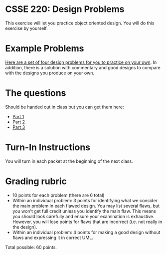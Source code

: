 ﻿# CSSE 220: Design Problems

This exercise will let you practice object oriented design.  You will
do this exercise by yourself.

# Example Problems

[Here are a set of four design problems for you to practice on your
own](../../Docs/ExampleDesignProblems).  In addition, there is a
solution with commentary and good designs to compare with the designs
you produce on your own.

# The questions

Should be handed out in class but you can get them here:


+ [Part 1](DesignProblemsAssignment1.pdf)
+ [Part 2](DesignProblemsAssignment2.pdf)
+ [Part 3](DesignProblemsAssignment3.pdf)

# Turn-In Instructions 

You will turn in each packet at the beginning of the next class.

# Grading rubric 

+ 10 points for each problem (there are 6 total) 
+ Within an individual problem: 3 points for identifying what we
  consider the main problem in each flawed design.  You may list
  several flaws, but you won't get full credit unless you identify the
  main flaw.  This means you should look carefully and ensure your
  examination is exhaustive.  However, you will lose points for flaws
  that are incorrect (i.e. not really in the design).
+ Within an individual problem: 4 points for making a good design without flaws and
  expressing it in correct UML.
          
Total possible: 60 points. 
